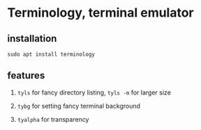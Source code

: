 Terminology, terminal emulator
===

## installation

```
sudo apt install terminology
```

## features

1. `tyls` for fancy directory listing, `tyls -m` for larger size

2. `tybg` for setting fancy terminal background

3. `tyalpha` for transparency
